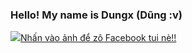 <h3>Hello! My name is Dungx (Dũng :v)</h3>
<a href="https://www.facebook.com/imdungx2993/"><img src="https://user-images.githubusercontent.com/81961420/224526580-dc1af737-9875-4af0-bf3d-05cc0b795c9e.jpeg">Nhấn vào ảnh để zô Facebook tui nè!! </a>




